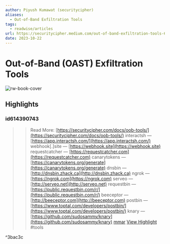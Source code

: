 ```yaml
---
author: Piyush Kumawat (securitycipher)
aliases:
  - Out-of-Band Exfiltration Tools
tags:
  - readwise/articles
url: https://securitycipher.medium.com/out-of-band-exfiltration-tools-68b79815fc60
date: 2023-10-22
---
```

# Out-of-Band (OAST) Exfiltration Tools

![rw-book-cover](https://readwise-assets.s3.amazonaws.com/media/uploaded_book_covers/profile_1116209/17P-8CyNsioo49aDhSZexig.png)

## Highlights

### id614390743

> > Read More: [https://securitycipher.com/docs/oob-tools/](https://securitycipher.com/docs/oob-tools/)
> interactsh — [https://app.interactsh.com/](https://app.interactsh.com/) 
> webhook[.]site — [https://webhook.site](https://webhook.site) 
> requestcatcher — [https://requestcatcher.com](https://requestcatcher.com) 
> canarytokens — [https://canarytokens.org/generate](https://canarytokens.org/generate) 
> dnsbin — [http://dnsbin.zhack.ca](http://dnsbin.zhack.ca) 
> ngrok — [https://ngrok.com](https://ngrok.com) 
> serveo — [http://serveo.net](http://serveo.net) 
> requestbin — [https://public.requestbin.com/r/](https://public.requestbin.com/r/) 
> beeceptor — [http://beeceptor.com](http://beeceptor.com) 
> postbin — [https://www.toptal.com/developers/postbin/](https://www.toptal.com/developers/postbin/) 
> knary — [https://github.com/sudosammy/knary](https://github.com/sudosammy/knary)
> [mmar](Erik%20-%20Last%20Week%20in%20Security%20(LWiS)%20-%202025-03-03.md#^e5885d)
> [View Highlight](https://read.readwise.io/read/01hdc1enwdyf8ss7cx4g4pzgqk)
> #tools 

^3bac3c

